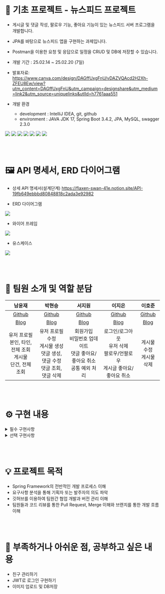 # 📘 기초 프로젝트 - 뉴스피드 프로젝트

  * 게시글 및 댓글 작성, 팔로우 기능, 좋아요 기능이 있는 뉴스피드 서버 프로그램을 개발합니다.
  * JPA를 바탕으로 뉴스피드 앱을 구현하는 과제입니다.
  * Postman을 이용한 요청 및 응답으로 일정을 CRUD 및 DB에 저장할 수 있습니다.

* 개발 기간 : 25.02.14 ~ 25.02.20 (7일)
 
* 발표자료: https://www.canva.com/design/DAGffUxgFnU/vDAZVQAcd2H2Xh-ZFEU8Ew/view?utm_content=DAGffUxgFnU&utm_campaign=designshare&utm_medium=link2&utm_source=uniquelinks&utlId=h7761aaa551

* 개발 환경
  * development : IntelliJ IDEA, git, github
  * environment : JAVA JDK 17, Spring Boot 3.4.2, JPA, MySQL, swagger 2.3.0

<img src="https://img.shields.io/badge/spring-6DB33F?style=for-the-badge&logo=spring&logoColor=white"> <img src="https://img.shields.io/badge/springboot-6DB33F?style=for-the-badge&logo=springboot&logoColor=white"> <img src="https://img.shields.io/badge/git-F05032?style=for-the-badge&logo=git&logoColor=white"> <img src="https://img.shields.io/badge/gradle-02303A?style=for-the-badge&logo=gradle&logoColor=white"> <img src="https://img.shields.io/badge/mysql-4479A1?style=for-the-badge&logo=mysql&logoColor=white"> <img src="https://img.shields.io/badge/java-007396?style=for-the-badge&logo=java&logoColor=white"> <img src="https://img.shields.io/badge/github-181717?style=for-the-badge&logo=github&logoColor=white">
 

<br><br>


# 🖼️ API 명세서, ERD 다이어그램


* 상세 API 명세서(설계단계)
https://flaxen-swan-41e.notion.site/API-19fb649ebbbd80848818c2ada3e92982


* ERD 다이어그램
<img src="https://img1.daumcdn.net/thumb/R1280x0/?scode=mtistory2&fname=https%3A%2F%2Fblog.kakaocdn.net%2Fdn%2FYUDTr%2FbtsMnAaH7fR%2Fx1dVP8GvmPNAnGpKNYynr0%2Fimg.png">
  

* 와이어 프레임
<img src="https://img1.daumcdn.net/thumb/R1280x0/?scode=mtistory2&fname=https%3A%2F%2Fblog.kakaocdn.net%2Fdn%2FchpXEN%2FbtsMoxYQfrL%2FVNrROftJ3tYlewYnUodNrK%2Fimg.png">


* 유스케이스
<img src="https://img1.daumcdn.net/thumb/R1280x0/?scode=mtistory2&fname=https%3A%2F%2Fblog.kakaocdn.net%2Fdn%2FbzItx7%2FbtsMplQAxAo%2FGQA5qzG0PQyYXbJcarKvMk%2Fimg.png">

<br><br>



# 💁 팀원 소개 및 역할 분담


|                            남윤재                            |                            박현승                            |                            서지원                            |                            이지은                            |                            이호준                            |
| :----------------------------------------------------------: | :----------------------------------------------------------: | :----------------------------------------------------------: | :----------------------------------------------------------: | :----------------------------------------------------------: |
|          [Github](https://github.com/yjn33)        |            [Github](https://github.com/hyeons22)          |           [Github](https://github.com/jiwonclvl)           |             [Github](https://github.com/queenriwon)             |          [Github](https://github.com/ComfyTime)          |
|          [Blog](https://computersystem.tistory.com/)        |            [Blog](https://ski0123.tistory.com/)          |           [Blog](https://velog.io/@clvl1004/posts)           |             [Blog](https://queenriwon3.tistory.com/)             |          [Blog](https://velog.io/@comfytime/posts)          |
|                           유저 프로필 <br> 본인, 타인, 전체 조회 <br> 게시물 <br> 단건, 전체 조회                           |                           유저 프로필 수정 <br> 게시물 생성 <br> 댓글 생성, 댓글 수정 <br> 댓글 조회, 댓글 삭제                           |                           회원가입 <br> 비밀번호 업데이트 <br> 댓글 좋아요/좋아요 취소 <br> 공통 예외 처리                           |                           로그인/로그아웃 <br> 유저 삭제 <br> 팔로우/언팔로우 <br> 게시글 좋아요/좋아요 취소                           |                           게시물 수정 <br> 게시물 삭제                           |


<br><br>

# ⚙️ 구현 내용

<details>
	<summary>필수 구현사항</summary>


* Lv.1 (프로필 관리)
  * 프로필 조회 기능(본인/타인)
  * 프로필 수정 기능(프로필/비밀번호)

* Lv.2 (뉴스피드 게시물)
  * 게시물 CRUD

* Lv.3 (사용자 인증)
  * 회원 가입/탈퇴
  * 로그인/로그아웃

* Lv.4 (팔로우)
  * 팔로우 / 언팔로우
  * 팔로우한 유저 조회
 
<br><br>

</details>


<details>
	<summary>선택 구현사항</summary>

* Lv.5 (업그레이드 뉴스피드)(구현)
  * 정렬기능(수정일자 / 등록일자 / 좋아요 기준)
  * 검색기능 (기간 검색)

* Lv.6 (댓글)(구현)
  * 댓글 CRUD
  
* Lv.7 (좋아요)(구현)
  * 게시물 좋아요 / 좋아요 취소
  * 댓글 좋아요 / 좋아요 취소

</details>


<br><br>

# 💡 프로젝트 목적
* Spring Framework의 전반적인 개발 프로세스 이해
* 요구사항 분석을 통해 기획자 또는 발주자의 의도 파악
* 깃허브를 이용하여 팀원간 협업 개발과 버전 관리 이해
* 팀원들과 코드 리뷰를 통한 Pull Request, Merge 이해와 브랜치를 통한 개발 흐름 이해


<br><br>

# 🔧 부족하거나 아쉬운 점, 공부하고 싶은 내용
* 친구 관리하기
* JWT로 로그인 구현하기
* 이미지 업로드 및 DB저장


